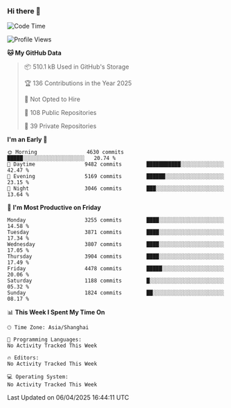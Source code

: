 ### Hi there 👋

<!--
**qbosen/qbosen** is a ✨ _special_ ✨ repository because its `README.md` (this file) appears on your GitHub profile.

Here are some ideas to get you started:

- 🔭 I’m currently working on ...
- 🌱 I’m currently learning ...
- 👯 I’m looking to collaborate on ...
- 🤔 I’m looking for help with ...
- 💬 Ask me about ...
- 📫 How to reach me: ...
- 😄 Pronouns: ...
- ⚡ Fun fact: ...
-->

<!--START_SECTION:waka-->
![Code Time](http://img.shields.io/badge/Code%20Time-2%2C111%20hrs%2036%20mins-blue)

![Profile Views](http://img.shields.io/badge/Profile%20Views-0-blue)

**🐱 My GitHub Data** 

> 📦 510.1 kB Used in GitHub's Storage 
 > 
> 🏆 136 Contributions in the Year 2025
 > 
> 🚫 Not Opted to Hire
 > 
> 📜 108 Public Repositories 
 > 
> 🔑 39 Private Repositories 
 > 
**I'm an Early 🐤** 

```text
🌞 Morning                4630 commits        █████░░░░░░░░░░░░░░░░░░░░   20.74 % 
🌆 Daytime                9482 commits        ███████████░░░░░░░░░░░░░░   42.47 % 
🌃 Evening                5169 commits        ██████░░░░░░░░░░░░░░░░░░░   23.15 % 
🌙 Night                  3046 commits        ███░░░░░░░░░░░░░░░░░░░░░░   13.64 % 
```
📅 **I'm Most Productive on Friday** 

```text
Monday                   3255 commits        ████░░░░░░░░░░░░░░░░░░░░░   14.58 % 
Tuesday                  3871 commits        ████░░░░░░░░░░░░░░░░░░░░░   17.34 % 
Wednesday                3807 commits        ████░░░░░░░░░░░░░░░░░░░░░   17.05 % 
Thursday                 3904 commits        ████░░░░░░░░░░░░░░░░░░░░░   17.49 % 
Friday                   4478 commits        █████░░░░░░░░░░░░░░░░░░░░   20.06 % 
Saturday                 1188 commits        █░░░░░░░░░░░░░░░░░░░░░░░░   05.32 % 
Sunday                   1824 commits        ██░░░░░░░░░░░░░░░░░░░░░░░   08.17 % 
```


📊 **This Week I Spent My Time On** 

```text
🕑︎ Time Zone: Asia/Shanghai

💬 Programming Languages: 
No Activity Tracked This Week

🔥 Editors: 
No Activity Tracked This Week

💻 Operating System: 
No Activity Tracked This Week
```


 Last Updated on 06/04/2025 16:44:11 UTC
<!--END_SECTION:waka-->
